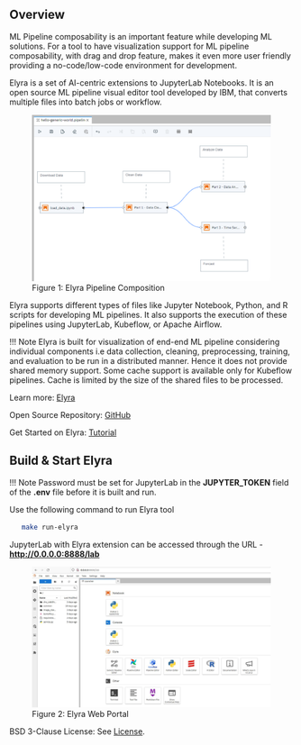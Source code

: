 ## Overview

ML Pipeline composability is an important feature while developing ML solutions. For a tool to have visualization support for ML pipeline composability, with drag and drop feature, makes it even more user friendly providing a no-code/low-code environment for development.

Elyra is a set of AI-centric extensions to JupyterLab Notebooks. It is an open source ML pipeline visual editor tool developed by IBM, that converts multiple files into batch jobs or workflow.

<figure class="figure-image">
<img src="../../images/ElyraPipeline.png" alt="Figure 1: Elyra Pipeline Composition">
<figcaption>Figure 1: Elyra Pipeline Composition</figcaption>
</figure>

Elyra supports different types of files like Jupyter Notebook, Python, and R scripts for developing ML pipelines. It also supports the execution of these pipelines using JupyterLab, Kubeflow, or Apache Airflow.

!!! Note
    Elyra is built for visualization of end-end ML pipeline considering individual components i.e data collection, 
    cleaning, preprocessing, training, and evaluation to be run in a distributed manner. Hence it does not provide 
    shared memory support. Some cache support is available only for Kubeflow pipelines. 
    Cache is limited by the size of the shared files to be processed.

Learn more: [Elyra](https://elyra.readthedocs.io/en/stable/)

Open Source Repository: [GitHub](https://github.com/elyra-ai/elyra)

Get Started on Elyra: [Tutorial](https://elyra.readthedocs.io/en/latest/getting_started/overview.html)

## Build & Start Elyra

!!! Note
    Password must be set for JupyterLab in the **JUPYTER_TOKEN** field of the **.env** file 
    before it is built and run. 

Use the following command to run Elyra tool

```bash
   make run-elyra
```        
    

JupyterLab with Elyra extension can be accessed through the URL - **http://0.0.0.0:8888/lab**

<figure class="figure-image">
<img src="../../images/ElyraPortal.jpg" alt="Figure 2: Elyra Web Portal">
<figcaption>Figure 2: Elyra Web Portal</figcaption>
</figure>

BSD 3-Clause License: See [License](../../LICENSE.md).